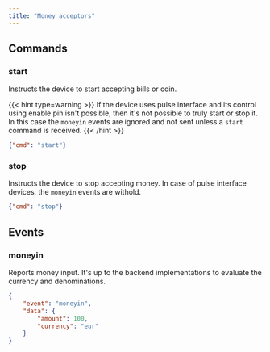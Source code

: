 ```yaml
---
title: "Money acceptors"
---
```


## Commands

### start
Instructs the device to start accepting bills or coin.

{{< hint type=warning >}}
If the device uses pulse interface and its control using enable pin isn't possible, then it's not possible to truly start or stop it. In this case the `moneyin` events are ignored and not sent unless a `start` command is received.
{{< /hint >}}

```json
{"cmd": "start"}
```

### stop
Instructs the device to stop accepting money. In case of pulse interface devices, the `moneyin` events are withold.

```json
{"cmd": "stop"}
```

## Events 

### moneyin
Reports money input. It's up to the backend implementations to evaluate the currency and denominations.
```json
{
    "event": "moneyin",
    "data": {
        "amount": 100,
        "currency": "eur"
    }
}
```

